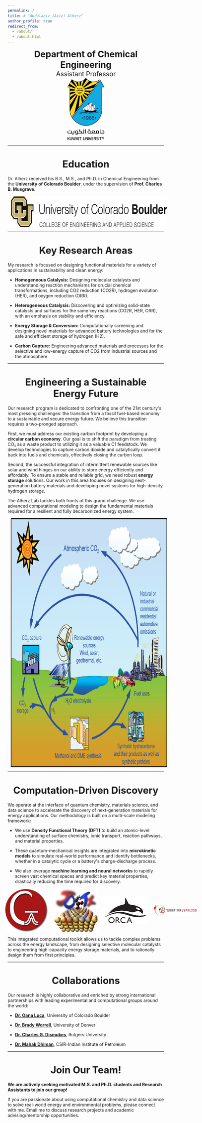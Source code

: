 ```yaml
---
permalink: /
title: # "Abdulaziz (Aziz) Alherz"
author_profile: true
redirect_from: 
  - /about/
  - /about.html
---
```


<div style="text-align:center;">
  <span style="font-size:2em; font-weight:bold;">Department of Chemical Engineering</span><br>
  <span style="font-size:1.5em;">Assistant Professor</span>

</div>

<div style="text-align:center;">
<a href="https://engineering.ku.edu.kw/che" target="_blank">
  <img src="/images/KULogo.png" alt="KU Logo" style="height:200px;">
</a>
 </div>



---
<div style="text-align:center; margin-top:40px; margin-bottom:20px;">
  <span style="font-size:2.2em; font-weight:bold;">Education</span>
</div>

Dr. Alherz received his B.S., M.S., and Ph.D. in Chemical Engineering from the **University of Colorado Boulder**, under the supervision of **Prof. Charles B. Musgrave**.



<a href="https://www.colorado.edu/lab/musgrave-research-group/" target="_blank">
  <img src="/images/CUBoulder-CEAS-Below.png" alt="CU Logo" style="height:100px; vertical-align:middle; margin-left:10px;">
</a>

---
<div style="text-align:center; margin-top:40px; margin-bottom:20px;">
  <span style="font-size:2.2em; font-weight:bold;">Key Research Areas</span>
</div>


My research is focused on designing functional materials for a variety of applications in sustainability and clean energy:

* **Homogeneous Catalysis:** Designing molecular catalysts and understanding reaction mechanisms for crucial chemical transformations, including CO2 reduction (CO2R), hydrogen evolution (HER), and oxygen reduction (ORR).

* **Heterogeneous Catalysis:** Discovering and optimizing solid-state catalysts and surfaces for the same key reactions (CO2R, HER, ORR), with an emphasis on stability and efficiency.

* **Energy Storage & Conversion:** Computationally screening and designing novel materials for advanced battery technologies and for the safe and efficient storage of hydrogen (H2).

* **Carbon Capture:** Engineering advanced materials and processes for the selective and low-energy capture of CO2 from industrial sources and the atmosphere.



---
<div style="text-align:center; margin-top:40px; margin-bottom:20px;">
  <span style="font-size:2.2em; font-weight:bold;">Engineering a Sustainable Energy Future</span>
</div>


Our research program is dedicated to confronting one of the 21st century's most pressing challenges: the transition from a fossil fuel-based economy to a sustainable and secure energy future. We believe this transition requires a two-pronged approach.

First, we must address our existing carbon footprint by developing a **circular carbon economy**. Our goal is to shift the paradigm from treating CO₂ as a waste product to utilizing it as a valuable C1 feedstock. We develop technologies to capture carbon dioxide and catalytically convert it back into fuels and chemicals, effectively closing the carbon loop. 

Second, the successful integration of intermittent renewable sources like solar and wind hinges on our ability to store energy efficiently and affordably. To ensure a stable and reliable grid, we need robust **energy storage** solutions. Our work in this area focuses on designing next-generation battery materials and developing novel systems for high-density hydrogen storage.

The Alherz Lab tackles both fronts of this grand challenge. We use advanced computational modeling to design the fundamental materials required for a resilient and fully decarbonized energy system.



<img src="images/CarbonCycle.jpeg" alt="CarbonCycle" style="height:800px; vertical-align:middle; margin-left:10px;">

---
<div style="text-align:center; margin-top:40px; margin-bottom:20px;">
  <span style="font-size:2.2em; font-weight:bold;">Computation-Driven Discovery</span>
</div>


We operate at the interface of quantum chemistry, materials science, and data science to accelerate the discovery of next-generation materials for energy applications. Our methodology is built on a multi-scale modeling framework:

* We use **Density Functional Theory (DFT)** to build an atomic-level understanding of surface chemistry, ionic transport, reaction pathways, and material properties.

* These quantum-mechanical insights are integrated into **microkinetic models** to simulate real-world performance and identify bottlenecks, whether in a catalytic cycle or a battery's charge-discharge process.

* We also leverage **machine learning and neural networks** to rapidly screen vast chemical spaces and predict key material properties, drastically reducing the time required for discovery.


<div style="display:flex; justify-content:center; align-items:center; gap:20px; width:600px; margin:0 auto;">
  <img src="/images/G16.jpg" alt="G16" style="width:140px; height:auto;">
  <img src="/images/jdftx.png" alt="JDFTx" style="width:140px; height:auto;">
  <img src="/images/ORCA.svg" alt="ORCA" style="width:140px; height:auto;">
  <img src="/images/QE.jpg" alt="Quantum Espresso" style="width:140px; height:auto;">
</div>




This integrated computational toolkit allows us to tackle complex problems across the energy landscape, from designing selective molecular catalysts to engineering high-capacity energy storage materials, and to rationally design them from first principles.

---
<div style="text-align:center; margin-top:40px; margin-bottom:20px;">
  <span style="font-size:2.2em; font-weight:bold;">Collaborations</span>
</div>


Our research is highly collaborative and enriched by strong international partnerships with leading experimental and computational groups around the world:

* [**Dr. Oana Luca**](https://lucascience.com/), University of Colorado Boulder

* [**Dr. Brady Worrell**](https://www.bradyworrell.com/), University of Denver

* [**Dr. Charles G. Dismukes**](https://chem.rutgers.edu/research/faculty-research/139-dismukes-charles), Rutgers University

* [**Dr. Mahak Dhiman**](https://scholar.google.com/citations?user=a6OeEnYAAAAJ&hl=en), CSIR-Indian Institute of Petroleum



---
<div style="text-align:center; margin-top:40px; margin-bottom:20px;">
  <span style="font-size:2.2em; font-weight:bold;">Join Our Team!</span>
</div>

**We are actively seeking motivated M.S. and Ph.D. students and Research Assistants to join our group!**

If you are passionate about using computational chemistry and data science to solve real-world energy and environmental problems, please connect with me. Email me to discuss research projects and academic advising/mentorship opportunities.
